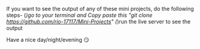 If you want to see the output of any of these mini projects, do the following steps-
(*)go to your terminal and Copy paste this "git clone https://github.com/rio-17117/Mini-Projects"
(*)run the live server to see the output 

Have a nice day/night/evening 😏
